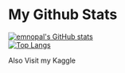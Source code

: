 # My Github Stats

[![emnopal's GitHub stats](https://github-readme-stats.vercel.app/api?username=emnopal)](https://github.com/emnopal/test-stats) <br>
[![Top Langs](https://github-readme-stats.vercel.app/api/top-langs/?username=emnopal&layout=compact&hide=visual%20basic%20.net,pascal,matlab,m&langs_count=8)](https://github.com/emnopal/test-stats) <br>

Also Visit my Kaggle




